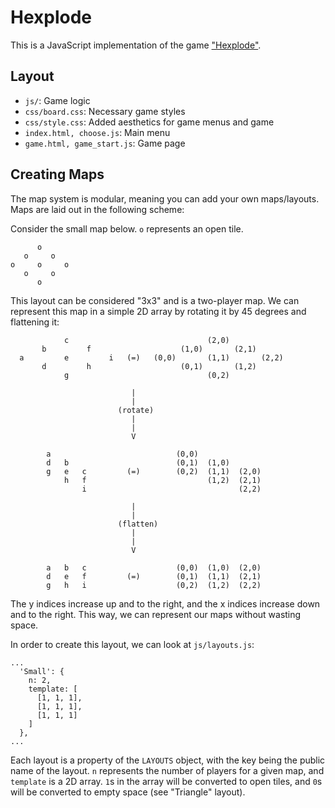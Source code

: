 
# Hexplode

This is a JavaScript implementation of the game
["Hexplode"](https://en.wikipedia.org/wiki/Hexplode).

## Layout

* `js/`: Game logic
* `css/board.css`: Necessary game styles
* `css/style.css`: Added aesthetics for game menus and game
* `index.html, choose.js`: Main menu
* `game.html, game_start.js`: Game page

## Creating Maps

The map system is modular, meaning you can add your own maps/layouts. Maps are
laid out in the following scheme:

Consider the small map below. `o` represents an open tile.

```
      o
   o     o
o     o     o
   o     o
      o
```

This layout can be considered "3x3" and is a two-player map. We can represent
this map in a simple 2D array by rotating it by 45 degrees and flattening it:

```
            c                               (2,0)
       b         f                    (1,0)       (2,1)
  a         e         i   (=)   (0,0)       (1,1)       (2,2)
       d         h                    (0,1)       (1,2)
            g                               (0,2)

                           |
                           |
                        (rotate)
                           |
                           |
                           V

        a                            (0,0)
        d   b                        (0,1)  (1,0)
        g   e   c         (=)        (0,2)  (1,1)  (2,0)
            h   f                           (1,2)  (2,1)
                i                                  (2,2)

                           |
                           |
                        (flatten)
                           |
                           |
                           V

        a   b   c                    (0,0)  (1,0)  (2,0)
        d   e   f         (=)        (0,1)  (1,1)  (2,1)
        g   h   i                    (0,2)  (1,2)  (2,2)
```

The y indices increase up and to the right, and the x indices increase down and
to the right. This way, we can represent our maps without wasting space.

In order to create this layout, we can look at `js/layouts.js`:

```
...
  'Small': {
    n: 2,
    template: [
      [1, 1, 1],
      [1, 1, 1],
      [1, 1, 1]
    ]
  },
...
```

Each layout is a property of the `LAYOUTS` object, with the key being the public
name of the layout. `n` represents the number of players for a given map, and
`template` is a 2D array. `1`s in the array will be converted to open tiles, and
`0`s will be converted to empty space (see "Triangle" layout).


